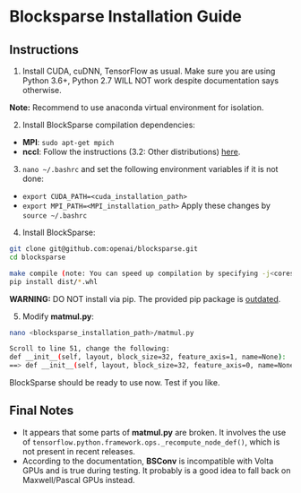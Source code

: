# Blocksparse Installation Guide

## Instructions
1. Install CUDA, cuDNN, TensorFlow as usual. Make sure you are using Python 3.6+, Python 2.7 WILL NOT work despite documentation says otherwise.

**Note:** Recommend to use anaconda virtual environment for isolation.

2. Install BlockSparse compilation dependencies:
- **MPI**: `sudo apt-get mpich`
- **nccl**: Follow the instructions (3.2: Other distributions) [here](https://docs.nvidia.com/deeplearning/sdk/nccl-install-guide/index.html#down).

3. `nano ~/.bashrc` and set the following environment variables if it is not done: 
- `export CUDA_PATH=<cuda_installation_path>`
- `export MPI_PATH=<MPI_installation_path>`
Apply these changes by `source ~/.bashrc`

4. Install BlockSparse: 
```sh
git clone git@github.com:openai/blocksparse.git
cd blocksparse

make compile (note: You can speed up compilation by specifying -j<cores>)
pip install dist/*.whl
```
**WARNING:** DO NOT install via pip. The provided pip package is [outdated](https://pypi.org/project/blocksparse/#history).

5. Modify **matmul.py**:
```sh
nano <blocksparse_installation_path>/matmul.py

Scroll to line 51, change the following:
def __init__(self, layout, block_size=32, feature_axis=1, name=None):
==> def __init__(self, layout, block_size=32, feature_axis=0, name=None):
```
BlockSparse should be ready to use now. Test if you like.

## Final Notes
- It appears that some parts of **matmul.py** are broken. It involves the use of `tensorflow.python.framework.ops._recompute_node_def()`, which is not present in recent releases.
- According to the documentation, **BSConv** is incompatible with Volta GPUs and is true during testing. It probably is a good idea to fall back on Maxwell/Pascal GPUs instead.
